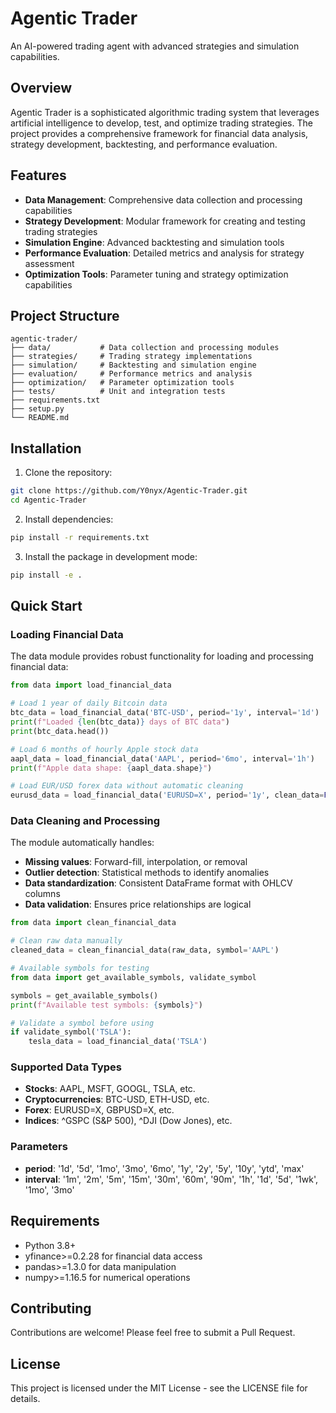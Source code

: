 # Agentic Trader

An AI-powered trading agent with advanced strategies and simulation capabilities.

## Overview

Agentic Trader is a sophisticated algorithmic trading system that leverages artificial intelligence to develop, test, and optimize trading strategies. The project provides a comprehensive framework for financial data analysis, strategy development, backtesting, and performance evaluation.

## Features

- **Data Management**: Comprehensive data collection and processing capabilities
- **Strategy Development**: Modular framework for creating and testing trading strategies
- **Simulation Engine**: Advanced backtesting and simulation tools
- **Performance Evaluation**: Detailed metrics and analysis for strategy assessment
- **Optimization Tools**: Parameter tuning and strategy optimization capabilities

## Project Structure

```
agentic-trader/
├── data/           # Data collection and processing modules
├── strategies/     # Trading strategy implementations
├── simulation/     # Backtesting and simulation engine
├── evaluation/     # Performance metrics and analysis
├── optimization/   # Parameter optimization tools
├── tests/          # Unit and integration tests
├── requirements.txt
├── setup.py
└── README.md
```

## Installation

1. Clone the repository:
```bash
git clone https://github.com/Y0nyx/Agentic-Trader.git
cd Agentic-Trader
```

2. Install dependencies:
```bash
pip install -r requirements.txt
```

3. Install the package in development mode:
```bash
pip install -e .
```

## Quick Start

### Loading Financial Data

The data module provides robust functionality for loading and processing financial data:

```python
from data import load_financial_data

# Load 1 year of daily Bitcoin data
btc_data = load_financial_data('BTC-USD', period='1y', interval='1d')
print(f"Loaded {len(btc_data)} days of BTC data")
print(btc_data.head())

# Load 6 months of hourly Apple stock data
aapl_data = load_financial_data('AAPL', period='6mo', interval='1h')
print(f"Apple data shape: {aapl_data.shape}")

# Load EUR/USD forex data without automatic cleaning
eurusd_data = load_financial_data('EURUSD=X', period='1y', clean_data=False)
```

### Data Cleaning and Processing

The module automatically handles:
- **Missing values**: Forward-fill, interpolation, or removal
- **Outlier detection**: Statistical methods to identify anomalies  
- **Data standardization**: Consistent DataFrame format with OHLCV columns
- **Data validation**: Ensures price relationships are logical

```python
from data import clean_financial_data

# Clean raw data manually
cleaned_data = clean_financial_data(raw_data, symbol='AAPL')

# Available symbols for testing
from data import get_available_symbols, validate_symbol

symbols = get_available_symbols()
print(f"Available test symbols: {symbols}")

# Validate a symbol before using
if validate_symbol('TSLA'):
    tesla_data = load_financial_data('TSLA')
```

### Supported Data Types

- **Stocks**: AAPL, MSFT, GOOGL, TSLA, etc.
- **Cryptocurrencies**: BTC-USD, ETH-USD, etc.
- **Forex**: EURUSD=X, GBPUSD=X, etc.
- **Indices**: ^GSPC (S&P 500), ^DJI (Dow Jones), etc.

### Parameters

- **period**: '1d', '5d', '1mo', '3mo', '6mo', '1y', '2y', '5y', '10y', 'ytd', 'max'
- **interval**: '1m', '2m', '5m', '15m', '30m', '60m', '90m', '1h', '1d', '5d', '1wk', '1mo', '3mo'

## Requirements

- Python 3.8+
- yfinance>=0.2.28 for financial data access
- pandas>=1.3.0 for data manipulation
- numpy>=1.16.5 for numerical operations

## Contributing

Contributions are welcome! Please feel free to submit a Pull Request.

## License

This project is licensed under the MIT License - see the LICENSE file for details.